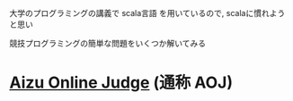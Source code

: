 大学のプログラミングの講義で scala言語 を用いているので, scalaに慣れようと思い

競技プログラミングの簡単な問題をいくつか解いてみる

# [Aizu Online Judge](http://judge.u-aizu.ac.jp/onlinejudge/) (通称 AOJ)
